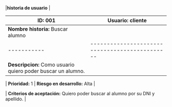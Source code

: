 

|**historia de usuario** |   

|**ID:**  001 | **Usuario:**  cliente                                
| ----------- | -------------------- 
| **Nombre historia:** Buscar alumno |
| ----------- | ----------------------------------------------
| **Descripcion:** Como usuario quiero poder buscar un alumno.|
 
| **Prioridad:** 1 | **Riesgo en desarrollo:** Alta |

| **Criterios de aceptación:** Quiero poder buscar al alumno por su DNI y apellido. | 


